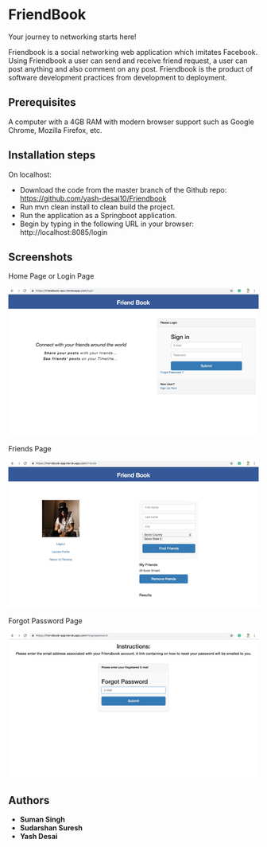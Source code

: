 # FriendBook

Your journey to networking starts here!

Friendbook is a social networking web application which imitates Facebook. Using Friendbook a user can send and receive friend request, a user can post anything and also comment on any post. Friendbook is the product of software development practices from development to deployment.

## Prerequisites

A computer with a 4GB RAM with modern browser support such as Google Chrome, Mozilla Firefox, etc.

## Installation steps

On localhost:
* Download the code from the master branch of the Github repo: https://github.com/yash-desai10/Friendbook
* Run mvn clean install to clean build the project.
* Run the application as a Springboot application.
* Begin by typing in the following URL in your browser: http://localhost:8085/login

## Screenshots
Home Page or Login Page

![](Home%20Page.png)

Friends Page

![](Friends%20Page.png)

Forgot Password Page

![](Forgot%20Password%20Page.png)



## Authors

* **Suman Singh**
* **Sudarshan Suresh**
* **Yash Desai**

